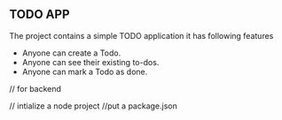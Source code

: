 ## TODO APP

The project contains a simple TODO application
it has following features

- Anyone can create a Todo.
- Anyone can see their existing to-dos.
- Anyone can mark a Todo as done.

// for backend

// intialize a node project
//put a package.json

